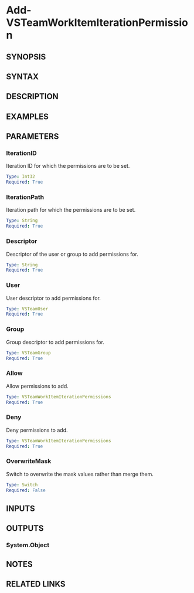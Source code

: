 <!-- #include "./common/header.md" -->

# Add-VSTeamWorkItemIterationPermission

## SYNOPSIS

<!-- #include "./synopsis/Add-VSTeamWorkItemIterationPermission.md" -->

## SYNTAX

## DESCRIPTION

<!-- #include "./synopsis/Add-VSTeamWorkItemIterationPermission.md" -->

## EXAMPLES

## PARAMETERS

### IterationID

Iteration ID for which the permissions are to be set.

```yaml
Type: Int32
Required: True
```

### IterationPath

Iteration path for which the permissions are to be set.

```yaml
Type: String
Required: True
```

### Descriptor

Descriptor of the user or group to add permissions for.

```yaml
Type: String
Required: True
```

### User

User descriptor to add permissions for.

```yaml
Type: VSTeamUser
Required: True
```

### Group

Group descriptor to add permissions for.

```yaml
Type: VSTeamGroup
Required: True
```

### Allow

Allow permissions to add.

```yaml
Type: VSTeamWorkItemIterationPermissions
Required: True
```

### Deny

Deny permissions to add.

```yaml
Type: VSTeamWorkItemIterationPermissions
Required: True
```

### OverwriteMask

Switch to overwrite the mask values rather than merge them.

```yaml
Type: Switch
Required: False
```

<!-- #include "./params/projectName.md" -->

## INPUTS

## OUTPUTS

### System.Object

## NOTES

<!-- #include "./common/prerequisites.md" -->

## RELATED LINKS

